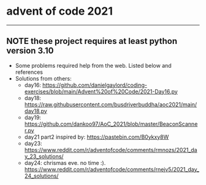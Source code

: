 # advent of code 2021
---
**NOTE**
these project requires at least python version 3.10
---

* Some problems required help from the web. Listed below and references
* Solutions from others:
  * day16: https://github.com/danielgaylord/coding-exercises/blob/main/Advent%20of%20Code/2021-Day16.py
  * day18:  https://raw.githubusercontent.com/busdriverbuddha/aoc2021/main/day18.py
  * day19: https://github.com/dankoo97/AoC_2021/blob/master/BeaconScanner.py
  * day21 part2 inspired by: https://pastebin.com/B0ykxy8W
  * day23: https://www.reddit.com/r/adventofcode/comments/rmnozs/2021_day_23_solutions/
  * day24: chrismas eve. no time :).  https://www.reddit.com/r/adventofcode/comments/rnejv5/2021_day_24_solutions/
